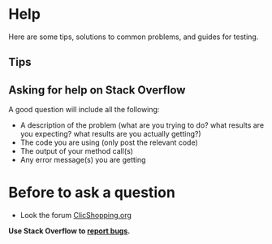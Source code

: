 # Help

Here are some tips, solutions to common problems, and guides for testing.

## Tips

## Asking for help on Stack Overflow

A good question will include all the following:

- A description of the problem (what are you trying to do? what results are you expecting? what results are you actually
  getting?)
- The code you are using (only post the relevant code)
- The output of your method call(s)
- Any error message(s) you are getting

# Before to ask a question

- Look the forum [ClicShopping.org](https://www.clicshopping.org)

**Use Stack Overflow to [report bugs](https://github.com/ClicShopping/ClicShopping_V3/issues).**
